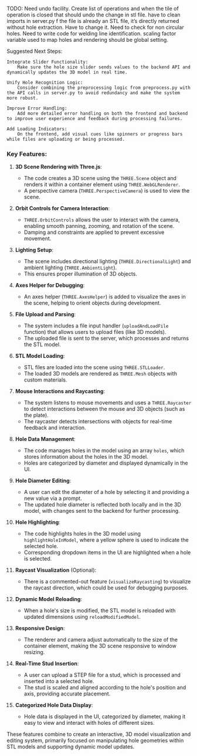 TODO:
Need undo facility. Create list of operations and when the tile of operation is closed that should undo the change in stl file.
have to clean imports in server.py
f the file is already an STL file, it’s directly returned without hole extraction. Have to change it.
Need to check for non circular holes.
Need to write code for welding line identification.
scaling factor variable used to map holes and rendering should be global setting.


Suggested Next Steps:

    Integrate Slider Functionality:
        Make sure the hole size slider sends values to the backend API and dynamically updates the 3D model in real time.

    Unify Hole Recognition Logic:
        Consider combining the preprocessing logic from preprocess.py with the API calls in server.py to avoid redundancy and make the system more robust.

    Improve Error Handling:
        Add more detailed error handling on both the frontend and backend to improve user experience and feedback during processing failures.

    Add Loading Indicators:
        On the frontend, add visual cues like spinners or progress bars while files are uploading or being processed.





### Key Features:

1. **3D Scene Rendering with Three.js**:
   - The code creates a 3D scene using the `THREE.Scene` object and renders it within a container element using `THREE.WebGLRenderer`.
   - A perspective camera (`THREE.PerspectiveCamera`) is used to view the scene.

2. **Orbit Controls for Camera Interaction**:
   - `THREE.OrbitControls` allows the user to interact with the camera, enabling smooth panning, zooming, and rotation of the scene.
   - Damping and constraints are applied to prevent excessive movement.

3. **Lighting Setup**:
   - The scene includes directional lighting (`THREE.DirectionalLight`) and ambient lighting (`THREE.AmbientLight`).
   - This ensures proper illumination of 3D objects.

4. **Axes Helper for Debugging**:
   - An axes helper (`THREE.AxesHelper`) is added to visualize the axes in the scene, helping to orient objects during development.

5. **File Upload and Parsing**:
   - The system includes a file input handler (`uploadAndLoadFile` function) that allows users to upload files (like 3D models).
   - The uploaded file is sent to the server, which processes and returns the STL model.

6. **STL Model Loading**:
   - STL files are loaded into the scene using `THREE.STLLoader`.
   - The loaded 3D models are rendered as `THREE.Mesh` objects with custom materials.

7. **Mouse Interactions and Raycasting**:
   - The system listens to mouse movements and uses a `THREE.Raycaster` to detect interactions between the mouse and 3D objects (such as the plate).
   - The raycaster detects intersections with objects for real-time feedback and interaction.

8. **Hole Data Management**:
   - The code manages holes in the model using an array `holes`, which stores information about the holes in the 3D model.
   - Holes are categorized by diameter and displayed dynamically in the UI.

9. **Hole Diameter Editing**:
   - A user can edit the diameter of a hole by selecting it and providing a new value via a prompt.
   - The updated hole diameter is reflected both locally and in the 3D model, with changes sent to the backend for further processing.

10. **Hole Highlighting**:
    - The code highlights holes in the 3D model using `highlightHoleInModel`, where a yellow sphere is used to indicate the selected hole.
    - Corresponding dropdown items in the UI are highlighted when a hole is selected.

11. **Raycast Visualization** (Optional):
    - There is a commented-out feature (`visualizeRaycasting`) to visualize the raycast direction, which could be used for debugging purposes.

12. **Dynamic Model Reloading**:
    - When a hole's size is modified, the STL model is reloaded with updated dimensions using `reloadModifiedModel`.

13. **Responsive Design**:
    - The renderer and camera adjust automatically to the size of the container element, making the 3D scene responsive to window resizing.

14. **Real-Time Stud Insertion**:
    - A user can upload a STEP file for a stud, which is processed and inserted into a selected hole.
    - The stud is scaled and aligned according to the hole's position and axis, providing accurate placement.

15. **Categorized Hole Data Display**:
    - Hole data is displayed in the UI, categorized by diameter, making it easy to view and interact with holes of different sizes.
   
These features combine to create an interactive, 3D model visualization and editing system, primarily focused on manipulating hole geometries within STL models and supporting dynamic model updates.